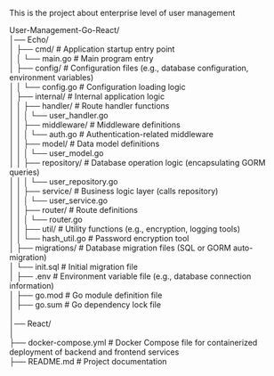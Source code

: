 This is the project about enterprise level of user management

User-Management-Go-React/  
│── Echo/  
│   ├── cmd/                  # Application startup entry point  
│   │   └── main.go           # Main program entry  
│   ├── config/               # Configuration files (e.g., database configuration, environment variables)  
│   │   └── config.go         # Configuration loading logic  
│   ├── internal/             # Internal application logic  
│   │   ├── handler/          # Route handler functions  
│   │   │   └── user_handler.go  
│   │   ├── middleware/       # Middleware definitions  
│   │   │   └── auth.go       # Authentication-related middleware  
│   │   ├── model/            # Data model definitions  
│   │   │   └── user_model.go  
│   │   ├── repository/       # Database operation logic (encapsulating GORM queries)  
│   │   │   └── user_repository.go  
│   │   ├── service/          # Business logic layer (calls repository)  
│   │   │   └── user_service.go  
│   │   ├── router/           # Route definitions  
│   │   │   └── router.go  
│   │   ├── util/             # Utility functions (e.g., encryption, logging tools)  
│   │       └── hash_util.go  # Password encryption tool  
│   ├── migrations/           # Database migration files (SQL or GORM auto-migration)  
│       └── init.sql          # Initial migration file  
│   ├── .env                  # Environment variable file (e.g., database connection information)  
│   ├── go.mod                # Go module definition file  
│   ├── go.sum                # Go dependency lock file  
│  
│── React/  
│  
├── docker-compose.yml         # Docker Compose file for containerized deployment of backend and frontend services  
├── README.md                  # Project documentation  
